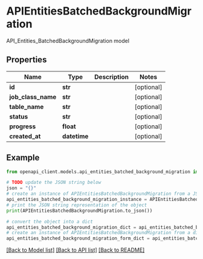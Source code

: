 # APIEntitiesBatchedBackgroundMigration

API_Entities_BatchedBackgroundMigration model

## Properties

Name | Type | Description | Notes
------------ | ------------- | ------------- | -------------
**id** | **str** |  | [optional] 
**job_class_name** | **str** |  | [optional] 
**table_name** | **str** |  | [optional] 
**status** | **str** |  | [optional] 
**progress** | **float** |  | [optional] 
**created_at** | **datetime** |  | [optional] 

## Example

```python
from openapi_client.models.api_entities_batched_background_migration import APIEntitiesBatchedBackgroundMigration

# TODO update the JSON string below
json = "{}"
# create an instance of APIEntitiesBatchedBackgroundMigration from a JSON string
api_entities_batched_background_migration_instance = APIEntitiesBatchedBackgroundMigration.from_json(json)
# print the JSON string representation of the object
print(APIEntitiesBatchedBackgroundMigration.to_json())

# convert the object into a dict
api_entities_batched_background_migration_dict = api_entities_batched_background_migration_instance.to_dict()
# create an instance of APIEntitiesBatchedBackgroundMigration from a dict
api_entities_batched_background_migration_form_dict = api_entities_batched_background_migration.from_dict(api_entities_batched_background_migration_dict)
```
[[Back to Model list]](../README.md#documentation-for-models) [[Back to API list]](../README.md#documentation-for-api-endpoints) [[Back to README]](../README.md)


